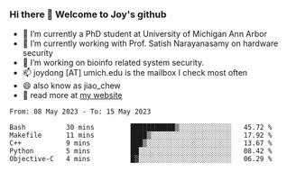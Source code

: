 ### Hi there 👋 Welcome to Joy's github

- 🔭 I’m currently a PhD student at University of Michigan Ann Arbor
- 🌱 I’m currently working with Prof. Satish Narayanasamy on hardware security
- 👯 I’m working on bioinfo related system security. 
- 📫 joydong [AT] umich.edu is the mailbox I check most often
- 😄 also know as jiao_chew
- 💬 read more at [my website](https://joydddd.github.io/)
<!--START_SECTION:waka-->

```text
From: 08 May 2023 - To: 15 May 2023

Bash          30 mins         ███████████▒░░░░░░░░░░░░░   45.72 %
Makefile      11 mins         ████▒░░░░░░░░░░░░░░░░░░░░   17.92 %
C++           9 mins          ███▒░░░░░░░░░░░░░░░░░░░░░   13.67 %
Python        5 mins          ██░░░░░░░░░░░░░░░░░░░░░░░   08.42 %
Objective-C   4 mins          █▓░░░░░░░░░░░░░░░░░░░░░░░   06.29 %
```

<!--END_SECTION:waka-->
